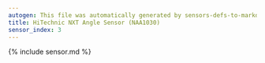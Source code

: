 ```yaml
---
autogen: This file was automatically generated by sensors-defs-to-markdown.py
title: HiTechnic NXT Angle Sensor (NAA1030)
sensor_index: 3
---
```


{% include sensor.md %}
